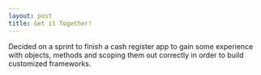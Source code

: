```yaml
---
layout: post
title: Get it Together!
---
```

Decided on a sprint to finish a cash register app to gain some experience with objects, methods and scoping them out correctly in order to build customized frameworks.

